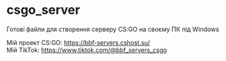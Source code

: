 # csgo_server

Готові файли для створення серверу CS:GO на своєму ПК під Windows  
  
Мій проект CS:GO: https://bbf-servers.cshost.su/  
Мій TikTok: https://www.tiktok.com/@bbf_servers_csgo  
